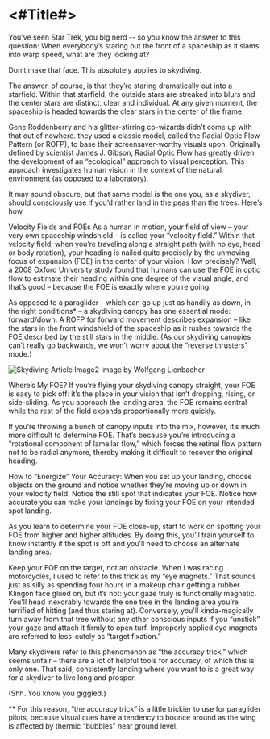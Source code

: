 #  <#Title#>
You’ve seen Star Trek, you big nerd -- so you know the answer to this question: When everybody’s staring out the front of a spaceship as it slams into warp speed, what are they looking at?

Don’t make that face. This absolutely applies to skydiving.

The answer, of course, is that they’re staring dramatically out into a starfield. Within that starfield, the outside stars are streaked into blurs and the center stars are distinct, clear and individual. At any given moment, the spaceship is headed towards the clear stars in the center of the frame.

Gene Roddenberry and his glitter-stirring co-wizards didn’t come up with that out of nowhere. they used a classic model, called the Radial Optic Flow Pattern (or ROFP), to base their screensaver-worthy visuals upon. Originally defined by scientist James J. Gibson, Radial Optic Flow has greatly driven the development of an “ecological” approach to visual perception. This approach investigates human vision in the context of the natural environment (as opposed to a laboratory).

It may sound obscure, but that same model is the one you, as a skydiver, should consciously use if you’d rather land in the peas than the trees. Here’s how.

Velocity Fields and FOEs
As a human in motion, your field of view – your very own spaceship windshield – is called your “velocity field.” Within that velocity field, when you’re traveling along a straight path (with no eye, head or body rotation), your heading is nailed quite precisely by the unmoving focus of expansion (FOE) in the center of your vision. How precisely? Well, a 2008 Oxford University study found that humans can use the FOE in optic flow to estimate their heading within one degree of the visual angle, and that’s good – because the FOE is exactly where you’re going.

As opposed to a paraglider – which can go up just as handily as down, in the right conditions* – a skydiving canopy has one essential mode: forward/down. A ROFP for forward movement describes expansion – like the stars in the front windshield of the spaceship as it rushes towards the FOE described by the still stars in the middle. (As our skydiving canopies can’t really go backwards, we won’t worry about the “reverse thrusters” mode.)

![Skydiving Article Image2](http://www.dropzone.com/images/safety/4/11924-work-lienbacher.jpg)
Image by Wolfgang Lienbacher

Where’s My FOE?
If you’re flying your skydiving canopy straight, your FOE is easy to pick off: it’s the place in your vision that isn’t dropping, rising, or side-sliding. As you approach the landing area, the FOE remains central while the rest of the field expands proportionally more quickly.

If you’re throwing a bunch of canopy inputs into the mix, however, it’s much more difficult to determine FOE. That’s because you’re introducing a “rotational component of lamellar flow,” which forces the retinal flow pattern not to be radial anymore, thereby making it difficult to recover the original heading.

How to “Energize” Your Accuracy:
When you set up your landing, choose objects on the ground and notice whether they’re moving up or down in your velocity field. Notice the still spot that indicates your FOE. Notice how accurate you can make your landings by fixing your FOE on your intended spot landing.

As you learn to determine your FOE close-up, start to work on spotting your FOE from higher and higher altitudes. By doing this, you’ll train yourself to know instantly if the spot is off and you’ll need to choose an alternate landing area.

Keep your FOE on the target, not an obstacle. When I was racing motorcycles, I used to refer to this trick as my “eye magnets.” That sounds just as silly as spending four hours in a makeup chair getting a rubber Klingon face glued on, but it’s not: your gaze truly is functionally magnetic. You'll head inexorably towards the one tree in the landing area you’re terrified of hitting (and thus staring at). Conversely, you'll kinda-magically turn away from that tree without any other conscious inputs if you “unstick” your gaze and attach it firmly to open turf. Improperly applied eye magnets are referred to less-cutely as “target fixation.”

Many skydivers refer to this phenomenon as “the accuracy trick,” which seems unfair – there are a lot of helpful tools for accuracy, of which this is only one. That said, consistently landing where you want to is a great way for a skydiver to live long and prosper.

(Shh. You know you giggled.)

** For this reason, “the accuracy trick” is a little trickier to use for paraglider pilots, because visual cues have a tendency to bounce around as the wing is affected by thermic “bubbles” near ground level.
